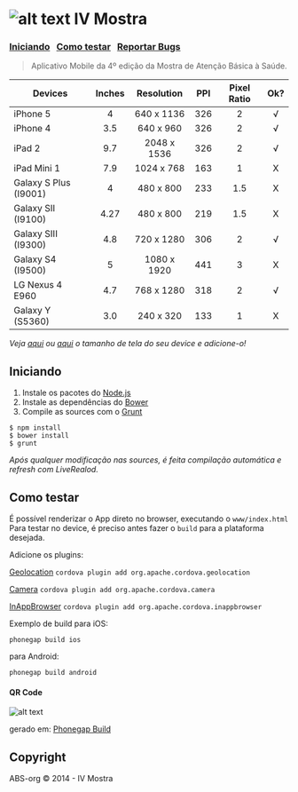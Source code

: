 ![alt text](https://raw.github.com/danielfeelfine/ivmostra-app/master/icon.png "IV Mostra") IV Mostra
============
### [Iniciando](#iniciando)  &nbsp; [Como testar](#como-testar)  &nbsp; [Reportar Bugs](https://github.com/ABS-org/ivmostra-app/search?q=&type=Issues)

> Aplicativo Mobile da 4º edição da Mostra de Atenção Básica à Saúde.


| **Devices**            | **Inches**    | **Resolution**  | **PPI** | **Pixel Ratio** | **Ok?** |
| ---------------------- |:-------------:|:---------------:|:-------:|:---------------:|:-------:|
| iPhone 5               | 4             | 640 x 1136      | 326     | 2               |√        |
| iPhone 4               | 3.5           | 640 x 960       | 326     | 2               |√        |
| iPad 2                 | 9.7           | 2048 x 1536     | 326     | 2               |√        |
| iPad Mini 1            | 7.9           | 1024 x 768      | 163     | 1               |X        |
| Galaxy S Plus (I9001)  | 4             | 480 x 800       | 233     | 1.5             |X        |
| Galaxy SII (I9100)     | 4.27          | 480 x 800       | 219     | 1.5             |X        |
| Galaxy SIII (I9300)    | 4.8           | 720 x 1280      | 306     | 2               |√        |
| Galaxy S4 (I9500)      | 5             | 1080 x 1920     | 441     | 3               |X        |
| LG Nexus 4 E960        | 4.7           | 768 x 1280      | 318     | 2               |√        |
| Galaxy Y (S5360)       | 3.0           | 240 x 320       | 133     | 1               |X        |

*Veja [aqui](http://mobile.smashingmagazine.com/2013/03/21/responsive-web-design-with-physical-units/) ou [aqui](http://en.wikipedia.org/wiki/List_of_displays_by_pixel_density) o tamanho de tela do seu device e adicione-o!*


## Iniciando

1. Instale os pacotes do [Node.js](http://nodejs.org/)
2. Instale as dependências do [Bower](http://bower.io/)
3. Compile as sources com o [Grunt](http://gruntjs.com/)

```
$ npm install
$ bower install
$ grunt
```

*Após qualquer modificação nas sources, é feita compilação automática e refresh com LiveRealod.*


## Como testar

É possível renderizar o App direto no browser, executando o ```www/index.html```
Para testar no device, é preciso antes fazer o ```build``` para a plataforma desejada.


Adicione os plugins:

[Geolocation](https://cordova.apache.org/docs/en/3.0.0/cordova_geolocation_geolocation.md.html)
```cordova plugin add org.apache.cordova.geolocation```

[Camera](https://cordova.apache.org/docs/en/3.0.0/cordova_camera_camera.md.html)
```cordova plugin add org.apache.cordova.camera```

[InAppBrowser](http://cordova.apache.org/docs/en/3.0.0/cordova_inappbrowser_inappbrowser.md.html)
```cordova plugin add org.apache.cordova.inappbrowser```

Exemplo de build para iOS:

```phonegap build ios```

para Android:

```phonegap build android```

#### QR Code
![alt text](https://raw.github.com/danielfeelfine/ivmostra-app/master/QRCode.png "QR Code")

gerado em: [Phonegap Build](https://build.phonegap.com/apps/765810/builds)

## Copyright

ABS-org © 2014 - IV Mostra
